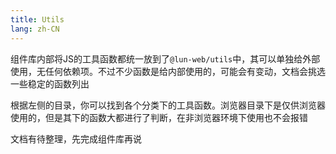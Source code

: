 ```yaml
---
title: Utils
lang: zh-CN
---
```


组件库内部将JS的工具函数都统一放到了`@lun-web/utils`中，其可以单独给外部使用，无任何依赖项。不过不少函数是给内部使用的，可能会有变动，文档会挑选一些稳定的函数列出

根据左侧的目录，你可以找到各个分类下的工具函数。浏览器目录下是仅供浏览器使用的，但是其下的函数大都进行了判断，在非浏览器环境下使用也不会报错

文档有待整理，先完成组件库再说